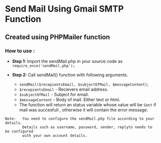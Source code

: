 # Send Mail Using Gmail SMTP Function
## Created using PHPMailer function

### How to use :

- **Step 1:** Import the sendMail.php in your source code as `require_once('sendMail.php');`

- **Step 2:** Call sendMail() function with following arguments.

  - `sendMail($recepientsEmail, $subjectOfMail, $messageContent)`;
  - `$recepientsEmail` - Recievers email address.
  - `$subjectOfMail`   - Subject for email.
  - `$messageContent`  - Body of mail. Either text or html.
  - The function will return an status variable whose value will be
	`Sent` if mail was succesfull , otherwise it will contain the error message.

```
Note:	You need to configure the sendMail.php file according to your details.
		Details such as username, password, sender, replyto needs to be configured
		with your own account details.	
```

